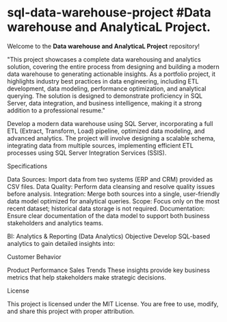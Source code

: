  # sql-data-warehouse-project #Data warehouse and AnalyticaL Project.

Welcome to the **Data warehouse and AnalyticaL Project** repository!


"This project showcases a complete data warehousing and analytics solution, covering the entire process from designing and building a modern data warehouse to generating actionable insights. As a portfolio project, it highlights industry best practices in data engineering, including ETL development, data modeling, performance optimization, and analytical querying. The solution is designed to demonstrate proficiency in SQL Server, data integration, and business intelligence, making it a strong addition to a professional resume."
 
Develop a modern data warehouse using SQL Server, incorporating a full ETL (Extract, Transform, Load) pipeline, optimized data modeling, and advanced analytics. The project will involve designing a scalable schema, integrating data from multiple sources, implementing efficient ETL processes using SQL Server Integration Services (SSIS).

Specifications


Data Sources: Import data from two systems (ERP and CRM) provided as CSV files.
Data Quality: Perform data cleansing and resolve quality issues before analysis.
Integration: Merge both sources into a single, user-friendly data model optimized for analytical queries.
Scope: Focus only on the most recent dataset; historical data storage is not required.
Documentation: Ensure clear documentation of the data model to support both business stakeholders and analytics teams.

BI:
Analytics & Reporting (Data Analytics)
Objective
Develop SQL-based analytics to gain detailed insights into:

Customer Behavior

Product Performance
Sales Trends
These insights provide key business metrics that help stakeholders make strategic decisions.

License

This project is licensed under the MIT License. You are free to use, modify, and share this project with proper attribution.
